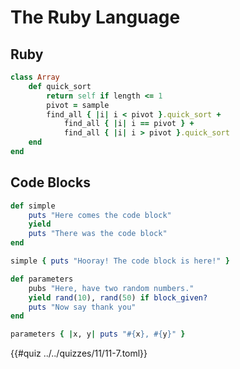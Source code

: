 # The Ruby Language

## Ruby

```ruby
class Array
    def quick_sort
        return self if length <= 1
        pivot = sample
        find_all { |i| i < pivot }.quick_sort +
            find_all { |i| i == pivot } +
            find_all { |i| i > pivot }.quick_sort
    end
end
```

## Code Blocks
```ruby
def simple
    puts "Here comes the code block"
    yield
    puts "There was the code block"
end

simple { puts "Hooray! The code block is here!" }
```

```ruby
def parameters
    pubs "Here, have two random numbers."
    yield rand(10), rand(50) if block_given?
    puts "Now say thank you"
end

parameters { |x, y| puts "#{x}, #{y}" }
```

{{#quiz ../../quizzes/11/11-7.toml}}
